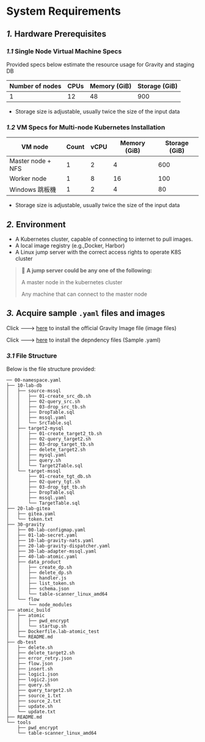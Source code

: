 # System Requirements 
## *1.* Hardware Prerequisites 

### *1.1* Single Node Virtual Machine Specs
Provided specs below estimate the resource usage for Gravity and staging DB

| Number of nodes | CPUs | Memory (GiB) | Storage (GiB)|
|------------|------|--------------|--------------|
|     1      |  12  |     48       |     900      |

* Storage size is adjustable, usually twice the size of the input data 



### *1.2* VM Specs for Multi-node Kubernetes Installation

| VM node           |Count| vCPU  | Memory (GiB) | Storage (GiB) |
| ------------------|-----|-------|--------------|---------------|
| Master node + NFS | 1   | 2     | 4           | 600           |
| Worker node       | 1   | 8     | 16          | 100           |
| Windows 跳板機    | 1   | 2     | 4           | 80            |

* Storage size is adjustable, usually twice the size of the input data 





## *2.* Environment 
* A Kubernetes cluster, capable of connecting to internet to pull images.
* A local image registry (e.g.,Docker, Harbor)
* A Linux jump server with the correct access rights to operate K8S cluster


> :memo: **A jump server could be any one of the following:**
>
> A master node in the kubernetes cluster
> 
> Any machine that can connect to the master node

## *3.* Acquire sample `.yaml` files and images 
Click --->  [here](https://drive.google.com/file/d/1iNOU-T-M3OC59shNI7lkkWZI8Mh-D12x/view?usp=drive_link) to install the official Gravity Image file (image files)

Click --->  [here](https://drive.google.com/file/d/1iNOU-T-M3OC59shNI7lkkWZI8Mh-D12x/view?usp=drive_link) to install the depndency files (Sample .yaml)

### *3.1* File Structure
Below is the file structure provided:
```
── 00-namespace.yaml
├── 10-lab-db
│   ├── source-mssql
│   │   ├── 01-create_src_db.sh
│   │   ├── 02-query_src.sh
│   │   ├── 03-drop_src_tb.sh
│   │   ├── DropTable.sql
│   │   ├── mssql.yaml
│   │   └── SrcTable.sql
│   ├── target2-mysql
│   │   ├── 01-create_target2_tb.sh
│   │   ├── 02-query_target2.sh
│   │   ├── 03-drop_target_tb.sh
│   │   ├── delete_target2.sh
│   │   ├── mysql.yaml
│   │   ├── query.sh
│   │   └── Target2Table.sql
│   └── target-mssql
│       ├── 01-create_tgt_db.sh
│       ├── 02-query_tgt.sh
│       ├── 03-drop_tgt_tb.sh
│       ├── DropTable.sql
│       ├── mssql.yaml
│       └── TargetTable.sql
├── 20-lab-gitea
│   ├── gitea.yaml
│   └── token.txt
├── 30-gravity
│   ├── 00-lab-configmap.yaml
│   ├── 01-lab-secret.yaml
│   ├── 10-lab-gravity-nats.yaml
│   ├── 20-lab-gravity-dispatcher.yaml
│   ├── 30-lab-adapter-mssql.yaml
│   ├── 40-lab-atomic.yaml
│   ├── data_product
│   │   ├── create_dp.sh
│   │   ├── delete_dp.sh
│   │   ├── handler.js
│   │   ├── list_token.sh
│   │   ├── schema.json
│   │   └── table-scanner_linux_amd64
│   └── flow
│       └── node_modules
├── atomic_build
│   ├── atomic
│   │   ├── pwd_encrypt
│   │   └── startup.sh
│   ├── Dockerfile.lab-atomic_test
│   └── README.md
├── db-test
│   ├── delete.sh
│   ├── delete_target2.sh
│   ├── error_retry.json
│   ├── flow.json
│   ├── insert.sh
│   ├── logic1.json
│   ├── logic2.json
│   ├── query.sh
│   ├── query_target2.sh
│   ├── source_1.txt
│   ├── source_2.txt
│   ├── update.sh
│   └── update.txt
├── README.md
└── tools
    ├── pwd_encrypt
    └── table-scanner_linux_amd64

```
